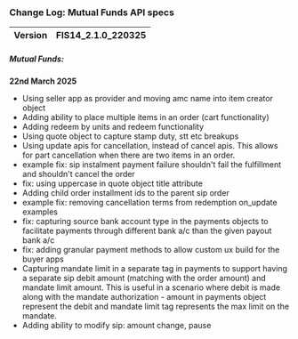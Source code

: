 ### Change Log:  Mutual Funds API specs

| Version | FIS14_2.1.0_220325 |
| :------ | :----------------- |

##### Mutual Funds:

****22nd March 2025****
- Using seller app as provider and moving amc name into item creator object
- Adding ability to place multiple items in an order (cart functionality)
- Adding redeem by units and redeem functionality
- Using quote object to capture stamp duty, stt etc breakups
- Using update apis for cancellation, instead of cancel apis. This allows for part cancellation when there are two items in an order.
- example fix: sip instalment payment failure shouldn't fail the fulfillment and shouldn't cancel the order
- fix: using uppercase in quote object title attribute
- Adding child order installment ids to the parent sip order
- example fix: removing cancellation terms from redemption on_update examples
- fix: capturing source bank account type in the payments objects to facilitate payments through different bank a/c than the given payout bank a/c
- fix: adding granular payment methods to allow custom ux build for the buyer apps
- Capturing mandate limit in a separate tag in payments to support having a separate sip debit amount (matching with the order amount) and mandate limit amount. This is useful in a scenario where debit is made along with the mandate authorization - amount in payments object represent the debit and mandate limit tag represents the max limit on the mandate.
- Adding ability to modify sip: amount change, pause
